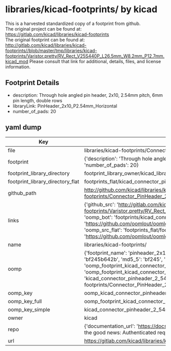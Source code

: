 # libraries/kicad-footprints/ by kicad  
This is a harvested standardized copy of a footprint from github.  
The original project can be found at:  
https://gitlab.com/kicad/libraries/kicad-footprints  
The original footprint can be found at:
http://gitlab.com/kicad/libraries/kicad-footprints//blob/master/tmp/libraries/kicad-footprints/Varistor.pretty/RV_Rect_V25S440P_L26.5mm_W8.2mm_P12.7mm.kicad_mod
Please consult that link for additional, details, files, and license information.  
## Footprint Details
* description: Through hole angled pin header, 2x10, 2.54mm pitch, 6mm pin length, double rows  
* libraryLink: PinHeader_2x10_P2.54mm_Horizontal  
* number_of_pads: 20  
## yaml dump  
| Key | Value |  
| --- | --- |  
| file | libraries/kicad-footprints/Connector_PinHeader_2.54mm.pretty/PinHeader_2x10_P2.54mm_Horizontal.kicad_mod |  
| footprint | {'description': 'Through hole angled pin header, 2x10, 2.54mm pitch, 6mm pin length, double rows', 'libraryLink': 'PinHeader_2x10_P2.54mm_Horizontal', 'number_of_pads': 20} |  
| footprint_library_directory | footprint_library_owner/kicad_libraries/kicad-footprints/ |  
| footprint_library_directory_flat | footprints_flat/kicad_connector_pinheader_2_54mm_pinheader_2x10_p2_54mm_horizontal/working |  
| github_path | http://github.com/kicad/libraries/kicad-footprints//blob/master/tmp/libraries/kicad-footprints/Connector_PinHeader_2.54mm.pretty/PinHeader_2x10_P2.54mm_Horizontal.kicad_mod |  
| links | {'github_src': 'http://gitlab.com/kicad/libraries/kicad-footprints//blob/master/tmp/libraries/kicad-footprints/Varistor.pretty/RV_Rect_V25S440P_L26.5mm_W8.2mm_P12.7mm.kicad_mod', 'github_src_repo': 'https://gitlab.com/kicad/libraries/kicad-footprints', 'oomp_bot': 'footprints/kicad_connector_pinheader_2_54mm_pinheader_2x10_p2_54mm_horizontal/working', 'oomp_bot_github': 'https://github.com/oomlout/oomlout_oomp_footprint_bot/tree/main/footprints/kicad_connector_pinheader_2_54mm_pinheader_2x10_p2_54mm_horizontal/working', 'oomp_src_flat': 'footprints_flat/footprints_flat/kicad_connector_pinheader_2_54mm_pinheader_2x10_p2_54mm_horizontal/working', 'oomp_src_flat_github': 'https://github.com/oomlout/oomlout_oomp_footprint_src/tree/main/footprints_flat/kicad_connector_pinheader_2_54mm_pinheader_2x10_p2_54mm_horizontal/working'} |  
| name | libraries/kicad-footprints/ |  
| oomp | {'footprint_name': 'pinheader_2x10_p2_54mm_horizontal', 'library_name': 'connector_pinheader_2_54mm', 'md5': 'bf245b642b61c27ebd00651b7408343e', 'md5_10': 'bf245b642b', 'md5_5': 'bf245', 'md5_6': 'bf245b', 'oomp_key': 'oomp_kicad_connector_pinheader_2_54mm_pinheader_2x10_p2_54mm_horizontal', 'oomp_key_extra': 'oomp_footprint_kicad_connector_pinheader_2_54mm_pinheader_2x10_p2_54mm_horizontal', 'oomp_key_full': 'oomp_footprint_kicad_connector_pinheader_2_54mm_pinheader_2x10_p2_54mm_horizontal_bf245b', 'oomp_key_simple': 'kicad_connector_pinheader_2_54mm_pinheader_2x10_p2_54mm_horizontal', 'original_filename': 'libraries/kicad-footprints/Connector_PinHeader_2.54mm.pretty/PinHeader_2x10_P2.54mm_Horizontal.kicad_mod', 'owner_name': 'kicad'} |  
| oomp_key | oomp_kicad_connector_pinheader_2_54mm_pinheader_2x10_p2_54mm_horizontal |  
| oomp_key_full | oomp_footprint_kicad_connector_pinheader_2_54mm_pinheader_2x10_p2_54mm_horizontal |  
| oomp_key_simple | kicad_connector_pinheader_2_54mm_pinheader_2x10_p2_54mm_horizontal |  
| owner | kicad |  
| repo | {'documentation_url': 'https://docs.github.com/rest/overview/resources-in-the-rest-api#rate-limiting', 'message': "API rate limit exceeded for 84.66.173.59. (But here's the good news: Authenticated requests get a higher rate limit. Check out the documentation for more details.)"} |  
| url | https://gitlab.com/kicad/libraries/kicad-footprints |  

